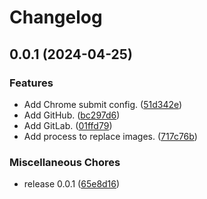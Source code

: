 # Changelog

## 0.0.1 (2024-04-25)


### Features

* Add Chrome submit config. ([51d342e](https://github.com/ryohidaka/pop-logos/commit/51d342e56d809b2edb6c8a04ba0b931ea28afb6b))
* Add GitHub. ([bc297d6](https://github.com/ryohidaka/pop-logos/commit/bc297d68d32c12a1c6760a54a91dd1ed2f78aee4))
* Add GitLab. ([01ffd79](https://github.com/ryohidaka/pop-logos/commit/01ffd79b617f0cc05baae9a150704b9b4476f7d0))
* Add process to replace images. ([717c76b](https://github.com/ryohidaka/pop-logos/commit/717c76b508d671b1f875224883630da0ffc9ee86))


### Miscellaneous Chores

* release 0.0.1 ([65e8d16](https://github.com/ryohidaka/pop-logos/commit/65e8d160d23065ff72ada5b6d70f46d39fafe984))
